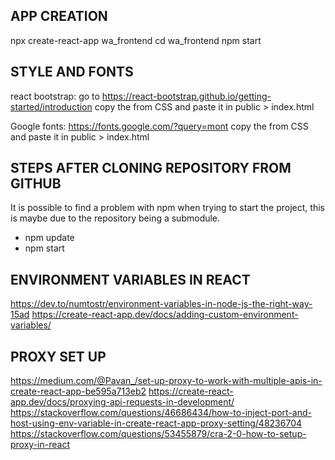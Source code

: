 ## APP CREATION

npx create-react-app wa_frontend 
cd wa_frontend
npm start

## STYLE AND FONTS 

react bootstrap: 
go to https://react-bootstrap.github.io/getting-started/introduction 
copy the <link /> from CSS and paste it in public > index.html

Google fonts: 
https://fonts.google.com/?query=mont
copy the <link /> from CSS and paste it in public > index.html

## STEPS AFTER CLONING REPOSITORY FROM GITHUB 
It is possible to find a problem with npm when trying to start the project, this is maybe due to the repository 
being a submodule.

- npm update 
- npm start

## ENVIRONMENT VARIABLES IN REACT 
https://dev.to/numtostr/environment-variables-in-node-js-the-right-way-15ad
https://create-react-app.dev/docs/adding-custom-environment-variables/

## PROXY SET UP
https://medium.com/@Pavan_/set-up-proxy-to-work-with-multiple-apis-in-create-react-app-be595a713eb2
https://create-react-app.dev/docs/proxying-api-requests-in-development/
https://stackoverflow.com/questions/46686434/how-to-inject-port-and-host-using-env-variable-in-create-react-app-proxy-setting/48236704
https://stackoverflow.com/questions/53455879/cra-2-0-how-to-setup-proxy-in-react
